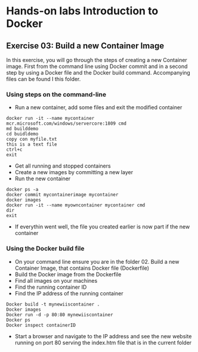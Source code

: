 # Hands-on labs Introduction to Docker

## Exercise 03: Build a new Container Image
In this exercise, you will go through the steps of creating a new Container image. First from the command line using Docker commit and in a second step by using a Docker file and the Docker build command. Accompanying files can be found I this folder. 

### Using steps on the command-line

- Run a new container, add some files and exit the modified container
```
docker run -it --name mycontainer mcr.microsoft.com/windows/servercore:1809 cmd
md builddemo
cd buidldemo
copy con myfile.txt
this is a text file
ctrl+c
exit
```

- Get all running and stopped containers
- Create a new images by committing a new layer 
- Run the new container

```
docker ps -a
docker commit mycontainerimage mycontainer 
docker images 
docker run -it --name myowncontainer mycontainer cmd
dir
exit
```

- If everythin went well, the file you created earlier is now part if the new container

### Using the Docker build file
- On your command line ensure you are in the folder 02. Build a new Container Image,  that contains Docker file (Dockerfile)
- Build the Docker image from the Dockerfile
- Find all images on your machines
- Find the running container ID
- Find the IP address of the running container

```
Docker build -t mynewiiscontainer .
Docker images
Docker run -d -p 80:80 mynewiiscontainer 
Docker ps 
Docker inspect containerID
```

- Start a browser and navigate to the IP address and see the new website running on port 80 serving the index.htm file that is in the current folder
